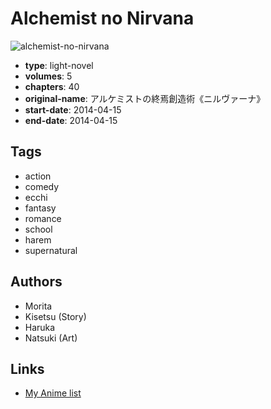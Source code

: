 # Alchemist no Nirvana

![alchemist-no-nirvana](https://cdn.myanimelist.net/images/manga/1/175991.jpg)

-   **type**: light-novel
-   **volumes**: 5
-   **chapters**: 40
-   **original-name**: アルケミストの終焉創造術《ニルヴァーナ》
-   **start-date**: 2014-04-15
-   **end-date**: 2014-04-15

## Tags

-   action
-   comedy
-   ecchi
-   fantasy
-   romance
-   school
-   harem
-   supernatural

## Authors

-   Morita
-   Kisetsu (Story)
-   Haruka
-   Natsuki (Art)

## Links

-   [My Anime list](https://myanimelist.net/manga/70787/Alchemist_no_Nirvana)
